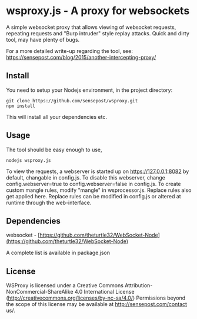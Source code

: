 # wsproxy.js - A proxy for websockets 

A simple websocket proxy that allows viewing of websocket requests, repeating requests and "Burp intruder" style replay attacks.
Quick and dirty tool, may have plenty of bugs.

For a more detailed write-up regarding the tool, see:  https://sensepost.com/blog/2015/another-intercepting-proxy/

## Install
You need to setup your Nodejs environment, in the project directory:
```
git clone https://github.com/sensepost/wsproxy.git
npm install
```

This will install all your dependencies etc.

## Usage
The tool should be easy enough to use,

```
nodejs wsproxy.js
```

To view the requests, a webserver is started up on https://127.0.0.1:8082 by default, changable in config.js. To disable this webserver, change config.webserver=true to config.webserver=false in config.js.
To create custom mangle rules, modify "mangle" in wsprocessor.js. Replace rules also get applied here. Replace rules can be modified in config.js or altered at runtime through the web-interface.

## Dependencies
websocket - [https://github.com/theturtle32/WebSocket-Node](https://github.com/theturtle32/WebSocket-Node)

A complete list is available in package.json

## License
WSProxy is licensed under a Creative Commons Attribution-NonCommercial-ShareAlike 4.0 International License (http://creativecommons.org/licenses/by-nc-sa/4.0/) Permissions beyond the scope of this license may be available at http://sensepost.com/contact us/.
